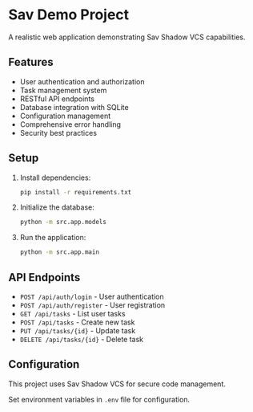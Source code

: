 # Sav Demo Project

A realistic web application demonstrating Sav Shadow VCS capabilities.

## Features

- User authentication and authorization
- Task management system
- RESTful API endpoints
- Database integration with SQLite
- Configuration management
- Comprehensive error handling
- Security best practices

## Setup

1. Install dependencies:
   ```bash
   pip install -r requirements.txt
   ```

2. Initialize the database:
   ```bash
   python -m src.app.models
   ```

3. Run the application:
   ```bash
   python -m src.app.main
   ```

## API Endpoints

- `POST /api/auth/login` - User authentication
- `POST /api/auth/register` - User registration
- `GET /api/tasks` - List user tasks
- `POST /api/tasks` - Create new task
- `PUT /api/tasks/{id}` - Update task
- `DELETE /api/tasks/{id}` - Delete task

## Configuration

This project uses Sav Shadow VCS for secure code management.

Set environment variables in `.env` file for configuration.
